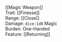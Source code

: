[[Magic Weapon]]  
Trait: [[Finesse]]  
Range: [[Close]]  
Damage: `dice:1d8` Magic  
Burden: One-Handed  
Feature: [[Returning]]
